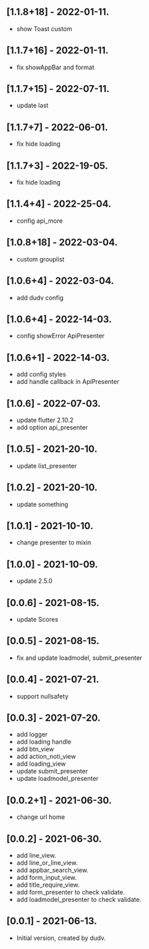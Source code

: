 ## [1.1.8+18] - 2022-01-11.

* show Toast custom
## [1.1.7+16] - 2022-01-11.

* fix showAppBar and format
## [1.1.7+15] - 2022-07-11.

* update last
## [1.1.7+7] - 2022-06-01.

* fix hide loading
## [1.1.7+3] - 2022-19-05.

* fix hide loading
## [1.1.4+4] - 2022-25-04.

* config api_more

## [1.0.8+18] - 2022-03-04.

* custom grouplist

## [1.0.6+4] - 2022-03-04.

* add dudv config

## [1.0.6+4] - 2022-14-03.

* config showError ApiPresenter

## [1.0.6+1] - 2022-14-03.

* add config styles
* add handle callback in ApiPresenter

## [1.0.6] - 2022-07-03.

* update flutter 2.10.2
* add option api_presenter

## [1.0.5] - 2021-20-10.

* update list_presenter

## [1.0.2] - 2021-20-10.

* update something

## [1.0.1] - 2021-10-10.

* change presenter to mixin

## [1.0.0] - 2021-10-09.

* update 2.5.0
## [0.0.6] - 2021-08-15.

* update Scores

## [0.0.5] - 2021-08-15.

* fix and update loadmodel, submit_presenter

## [0.0.4] - 2021-07-21.

* support nullsafety

## [0.0.3] - 2021-07-20.

* add logger
* add loading handle
* add btn_view
* add action_noti_view
* add loading_view
* update submit_presenter
* update loadmodel_presenter

## [0.0.2+1] - 2021-06-30.

* change url home

## [0.0.2] - 2021-06-30.

* add line_view.
* add line_or_line_view.
* add appbar_search_view.
* add form_input_view.
* add title_require_view.
* add form_presenter to check validate.
* add loadmodel_presenter to check validate.


## [0.0.1] - 2021-06-13.

* Initial version, created by dudv.
